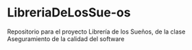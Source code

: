 # LibreriaDeLosSue-os
Repositorio para el proyecto Librería de los Sueños, de la clase Aseguramiento de la calidad del software
